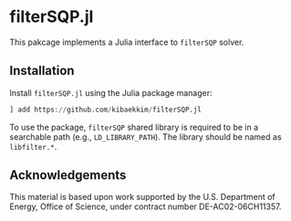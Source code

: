 # filterSQP.jl

This pakcage implements a Julia interface to `filterSQP` solver.

## Installation

Install `filterSQP.jl` using the Julia package manager:

```julia
] add https://github.com/kibaekkim/filterSQP.jl
```

To use the package, `filterSQP` shared library is required to be in a searchable path (e.g., `LD_LIBRARY_PATH`).
The library should be named as `libfilter.*`.

## Acknowledgements

This material is based upon work supported by the U.S. Department of Energy, Office of Science, under contract number DE-AC02-06CH11357.
